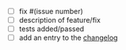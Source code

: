 * [ ] fix #(issue number)
* [ ] description of feature/fix
* [ ] tests added/passed
* [ ] add an entry to the [changelog](../CHANGELOG.md)

